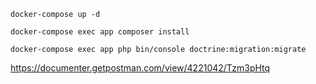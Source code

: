 `docker-compose up -d`

`docker-compose exec app composer install`

`docker-compose exec app php bin/console doctrine:migration:migrate`


https://documenter.getpostman.com/view/4221042/Tzm3pHtq
